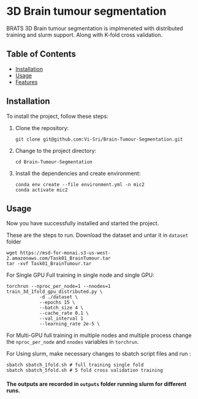 # 3D Brain tumour segmentation 

BRATS 3D Brain tumour segmentation is implmeneted with distributed training and slurm support. Along with K-fold cross validation.

## Table of Contents

- [Installation](#installation)
- [Usage](#usage)
- [Features](#features)

## Installation

To install the project, follow these steps:

1. Clone the repository:
    ```shell
    git clone git@github.com:Vi-Sri/Brain-Tumour-Segmentation.git
    ```

2. Change to the project directory:

    ```shell
    cd Brain-Tumour-Segmentation
    ```

3. Install the dependencies and create environment:

    ```shell
    conda env create --file environment.yml -n mic2
    conda activate mic2
    ```

## Usage

Now you have successfully installed and started the project.

These are the steps to run. Download the dataset and untar it in ```dataset``` folder

```shell
wget https://msd-for-monai.s3-us-west-2.amazonaws.com/Task01_BrainTumour.tar
tar -xvf Task01_BrainTumour.tar
```

For Single GPU Full training in single node and single GPU:
```shell
torchrun --nproc_per_node=1 --nnodes=1 train_3d_1fold_gpu_distributed.py \
            -d ./dataset \
            --epochs 15 \
            --batch_size 4 \
            --cache_rate 0.1 \
            --val_interval 1
            --learning_rate 2e-5 \
```
For Multi-GPU full training in multiple nodes and multiple process change the ```nproc_per_node``` and ```nnodes``` variables in ```torchrun```. 

For Using slurm, make necessary changes to sbatch script files and run : 
```shell
sbatch sbatch_1fold.sh # full training single fold 
sbatch sbatch_5fold.sh # 5 fold cross validation training
```

#### The outputs are recorded in ```outputs``` folder running slurm for different runs.
